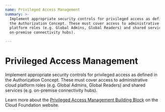 ```yaml
---
name: Privileged Access Management
summary: >-
  Implement appropriate security controls for privileged access as defined in
  the Authorization Concept. These must cover access to administrative cloud
  platform roles (e.g. Global Admins, Global Readers) and shared services (e.g.
  on-premise connectivity hubs). 

---
```


# Privileged Access Management

Implement appropriate security controls for privileged access as defined in the Authorization Concept. These must cover access to administrative cloud platform roles (e.g. Global Admins, Global Readers) and shared services (e.g. on-premise connectivity hubs). 

Learn more about the [Privileged Access Management Building Block](https://cloudfoundation.org/maturity-model/iam/privileged-access-management.html) on the Cloud Foundation website.

